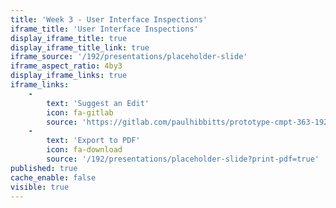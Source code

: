 ```yaml
---
title: 'Week 3 - User Interface Inspections'
iframe_title: 'User Interface Inspections'
display_iframe_title: true
display_iframe_title_link: true
iframe_source: '/192/presentations/placeholder-slide'
iframe_aspect_ratio: 4by3
display_iframe_links: true
iframe_links:
    -
        text: 'Suggest an Edit'
        icon: fa-gitlab
        source: 'https://gitlab.com/paulhibbitts/prototype-cmpt-363-192/blob/master/pages/02.192/presentation/placeholder-slide/presentation.md'
    -
        text: 'Export to PDF'
        icon: fa-download
        source: '/192/presentations/placeholder-slide?print-pdf=true'
published: true
cache_enable: false
visible: true
---
```

